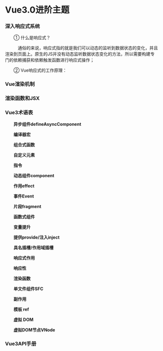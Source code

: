 # Vue3.0进阶主题

### 深入响应式系统

&emsp;&emsp;① 什么是响应式？

&emsp;&emsp;&emsp;通俗的来说，响应式指的就是我们可以动态的监听到数据状态的变化，并且渲染到页面上。原生的JS并没有动态监听数据状态变化的方法，所以需要构建专门的依赖捕获和依赖触发函数进行响应式操作；

&emsp;&emsp;② Vue响应式的工作原理：

### Vue渲染机制

### 渲染函数和JSX

### Vue3术语表
&emsp;&emsp;**异步组件defineAsyncComponent**

&emsp;&emsp;**编译器宏**

&emsp;&emsp;**组合式函数**

&emsp;&emsp;**自定义元素**

&emsp;&emsp;**指令**

&emsp;&emsp;**动态组件component**

&emsp;&emsp;**作用effect**

&emsp;&emsp;**事件Event**

&emsp;&emsp;**片段fragment**

&emsp;&emsp;**函数式组件**

&emsp;&emsp;**变量提升**

&emsp;&emsp;**提供provide/注入inject**

&emsp;&emsp;**具名插槽/作用域插槽**

&emsp;&emsp;**响应式作用**

&emsp;&emsp;**响应性**

&emsp;&emsp;**渲染函数**

&emsp;&emsp;**单文件组件SFC**

&emsp;&emsp;**副作用**

&emsp;&emsp;**模板 ref**

&emsp;&emsp;**虚拟 DOM**

&emsp;&emsp;**虚拟DOM节点VNode**

### Vue3API手册